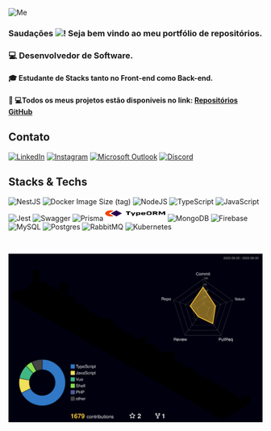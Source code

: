 ![Me](https://img.shields.io/static/v1?label=Me+Chamo&message=Douglas+Fernandes&color=7159c1&style=for-the-badge&logo=ghost)

### Saudações <img width="30" src="https://media.tenor.com/SNL9_xhZl9oAAAAi/waving-hand-joypixels.gif">! Seja bem vindo ao meu portfólio de repositórios.

### 💻 Desenvolvedor de Software.
#### 🎓 Estudante de Stacks tanto no Front-end como Back-end.
#### 👨‍ 💻Todos os meus projetos estão disponiveis no link: [Repositórios GitHub](https://github.com/douglasfdev?tab=repositories)


## Contato

[![LinkedIn](https://img.shields.io/badge/LinkedIn-0077B5?style=for-the-badge&logo=linkedin&logoColor=white)](https://www.linkedin.com/in/douglasfdev)
[![Instagram](https://img.shields.io/badge/Instagram-E4405F?style=for-the-badge&logo=instagram&logoColor=white)](https://instagram.com/dodonandes)
[![Microsoft Outlook](https://img.shields.io/static/v1?style=for-the-badge&message=Microsoft+Outlook&color=0078D4&logo=Microsoft+Outlook&logoColor=FFFFFF&label=)](mailto:douglas.fernandes91@live.com)
[![Discord](https://img.shields.io/static/v1?style=for-the-badge&message=Discord&color=5865F2&logo=Discord&logoColor=FFFFFF&label=)](https://discord.com/users/274269509710512139)


## Stacks & Techs
![NestJS](https://img.shields.io/badge/nestjs-%23E0234E.svg?style=for-the-badge&logo=nestjs&logoColor=white) 
![Docker Image Size (tag)](https://img.shields.io/badge/Docker-2CA5E0?style=for-the-badge&logo=docker&logoColor=white)
![NodeJS](https://img.shields.io/badge/node.js-6DA55F?style=for-the-badge&logo=node.js&logoColor=white) 
![TypeScript](https://img.shields.io/badge/typescript-%23007ACC.svg?style=for-the-badge&logo=typescript&logoColor=white) 
![JavaScript](https://img.shields.io/badge/javascript-%23323330.svg?style=for-the-badge&logo=javascript&logoColor=%23F7DF1E)
![Jest](https://img.shields.io/badge/-jest-%23C21325?style=for-the-badge&logo=jest&logoColor=white)
![Swagger](https://img.shields.io/badge/-Swagger-%23Clojure?style=for-the-badge&logo=swagger&logoColor=brown) 
![Prisma](https://img.shields.io/badge/Prisma-3982CE?style=for-the-badge&logo=Prisma&logoColor=white)
<img src="https://raw.githubusercontent.com/typeorm/typeorm/master/resources/logo_big.png" height="30" width="120">
![MongoDB](https://img.shields.io/badge/MongoDB-%234ea94b.svg?style=for-the-badge&logo=mongodb&logoColor=white) 
![Firebase](https://img.shields.io/badge/Firebase-039BE5?style=for-the-badge&logo=Firebase&logoColor=white)
![MySQL](https://img.shields.io/badge/mysql-%2300f.svg?style=for-the-badge&logo=mysql&logoColor=white) 
![Postgres](https://img.shields.io/badge/postgres-%23316192.svg?style=for-the-badge&logo=postgresql&logoColor=white) 
![RabbitMQ](https://img.shields.io/badge/Rabbitmq-FF6600?style=for-the-badge&logo=rabbitmq&logoColor=white) 
![Kubernetes](https://img.shields.io/badge/kubernetes-326ce5.svg?&style=for-the-badge&logo=kubernetes&logoColor=white)

<br/>

![](./profile-3d-contrib/profile-night-rainbow.svg)
</div>
